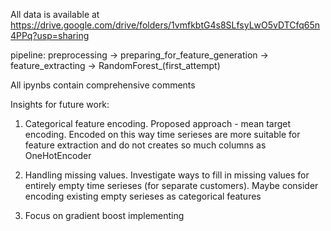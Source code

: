 All data is available at https://drive.google.com/drive/folders/1vmfkbtG4s8SLfsyLwO5vDTCfq65n4PPq?usp=sharing

pipeline: preprocessing -> preparing_for_feature_generation -> feature_extracting -> RandomForest_(first_attempt)

All ipynbs contain comprehensive comments


Insights for future work:

1. Categorical feature encoding. Proposed approach - mean target encoding. Encoded on this way time serieses are more suitable for feature extraction and do not creates so much columns as OneHotEncoder

2. Handling missing values. Investigate ways to fill in missing values for entirely empty time serieses (for separate customers). Maybe consider encoding existing empty serieses as categorical features

3. Focus on gradient boost implementing
